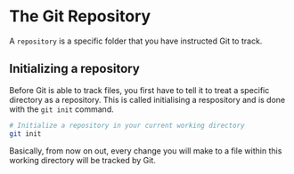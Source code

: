 # The Git Repository

A `repository` is a specific folder that you have instructed Git to track.

## Initializing a repository

Before Git is able to track files, you first have to tell it to treat a specific directory as a repository. This is called initialising a respository and is done with the `git init` command.

```bash
# Initialize a repository in your current working directory
git init
```

Basically, from now on out, every change you will make to a file within this working directory will be tracked by Git.